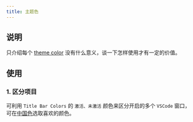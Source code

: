 ```yaml
---
title: 主题色
---
```


## 说明

只介绍每个 [theme color](https://code.visualstudio.com/api/references/theme-color) 没有什么意义，谈一下怎样使用才有一定的价值。



## 使用

### 1. 区分项目

可利用 `Title Bar Colors` 的 `激活、未激活` 颜色来区分开启的多个 `VSCode` 窗口，可在[中国色](http://zhongguose.com/)选取喜欢的颜色。
